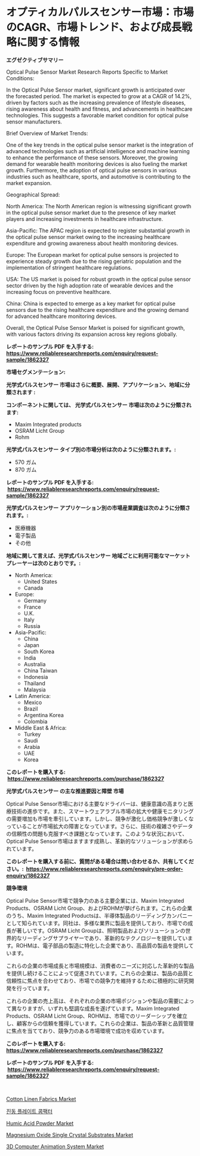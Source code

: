 <p><h1>オプティカルパルスセンサー市場：市場のCAGR、市場トレンド、および成長戦略に関する情報</h1></p><p><strong>エグゼクティブサマリー</strong></p>
<p><p>Optical Pulse Sensor Market Research Reports Specific to Market Conditions: </p><p>In the Optical Pulse Sensor market, significant growth is anticipated over the forecasted period. The market is expected to grow at a CAGR of 14.2%, driven by factors such as the increasing prevalence of lifestyle diseases, rising awareness about health and fitness, and advancements in healthcare technologies. This suggests a favorable market condition for optical pulse sensor manufacturers. </p><p>Brief Overview of Market Trends:</p><p>One of the key trends in the optical pulse sensor market is the integration of advanced technologies such as artificial intelligence and machine learning to enhance the performance of these sensors. Moreover, the growing demand for wearable health monitoring devices is also fueling the market growth. Furthermore, the adoption of optical pulse sensors in various industries such as healthcare, sports, and automotive is contributing to the market expansion.</p><p>Geographical Spread:</p><p>North America: The North American region is witnessing significant growth in the optical pulse sensor market due to the presence of key market players and increasing investments in healthcare infrastructure.</p><p>Asia-Pacific: The APAC region is expected to register substantial growth in the optical pulse sensor market owing to the increasing healthcare expenditure and growing awareness about health monitoring devices.</p><p>Europe: The European market for optical pulse sensors is projected to experience steady growth due to the rising geriatric population and the implementation of stringent healthcare regulations.</p><p>USA: The US market is poised for robust growth in the optical pulse sensor sector driven by the high adoption rate of wearable devices and the increasing focus on preventive healthcare.</p><p>China: China is expected to emerge as a key market for optical pulse sensors due to the rising healthcare expenditure and the growing demand for advanced healthcare monitoring devices.</p><p>Overall, the Optical Pulse Sensor Market is poised for significant growth, with various factors driving its expansion across key regions globally.</p></p>
<p><strong>レポートのサンプル PDF を入手する: <a href="https://www.reliableresearchreports.com/enquiry/request-sample/1862327">https://www.reliableresearchreports.com/enquiry/request-sample/1862327</a></strong></p>
<p><strong>市場セグメンテーション:</strong></p>
<p><strong> 光学式パルスセンサー 市場はさらに概要、展開、アプリケーション、地域に分類されます :</strong></p>
<p><strong>コンポーネントに関しては、 光学式パルスセンサー 市場は次のように分類されます: &nbsp;</strong></p>
<p><ul><li>Maxim Integrated products</li><li>OSRAM Licht Group</li><li>Rohm</li></ul></p>
<p><strong> 光学式パルスセンサー タイプ別の市場分析は次のように分類されます。:</strong></p>
<p><ul><li>570 ガム</li><li>870 ガム</li></ul></p>
<p><strong>レポートのサンプル PDF を入手する: &nbsp;<a href="https://www.reliableresearchreports.com/enquiry/request-sample/1862327">https://www.reliableresearchreports.com/enquiry/request-sample/1862327</a></strong></p>
<p><strong> 光学式パルスセンサー アプリケーション別の市場産業調査は次のように分類されます。:</strong></p>
<p><ul><li>医療機器</li><li>電子製品</li><li>その他</li></ul></p>
<p><strong>地域に関して言えば、光学式パルスセンサー 地域ごとに利用可能なマーケットプレーヤーは次のとおりです。:</strong></p>
<p><ul>
    <li>
        North America:
        <ul>
            <li>United States</li>
            <li>Canada</li>
        </ul>
    </li>
    <li>
        Europe:
        <ul>
            <li>Germany</li>
            <li>France</li>
            <li>U.K.</li>
            <li>Italy</li>
            <li>Russia</li>
        </ul>
    </li>
    <li>
        Asia-Pacific:
        <ul>
            <li>China</li>
            <li>Japan</li>
            <li>South Korea</li>
            <li>India</li>
            <li>Australia</li>
            <li>China Taiwan</li>
            <li>Indonesia</li>
            <li>Thailand</li>
            <li>Malaysia</li>
        </ul>
    </li>
    <li>
        Latin America:
        <ul>
            <li>Mexico</li>
            <li>Brazil</li>
            <li>Argentina Korea</li>
            <li>Colombia</li>
        </ul>
    </li>
    <li>
        Middle East & Africa:
        <ul>
            <li>Turkey</li>
            <li>Saudi</li>
            <li>Arabia</li>
            <li>UAE</li>
            <li>Korea</li>
        </ul>
    </li>
    </ul></p>
<p><strong>このレポートを購入する: &nbsp;<a href="https://www.reliableresearchreports.com/purchase/1862327">https://www.reliableresearchreports.com/purchase/1862327</a></strong></p>
<p><strong>光学式パルスセンサー の主な推進要因と障壁 市場</strong></p>
<p><p>Optical Pulse Sensor市場における主要なドライバーは、健康意識の高まりと医療技術の進歩です。また、スマートウェアラブル市場の拡大や健康モニタリングの需要増加も市場を牽引しています。しかし、競争が激化し価格競争が激しくなっていることが市場拡大の障害となっています。さらに、技術の複雑さやデータの信頼性の問題も克服すべき課題となっています。このような状況において、Optical Pulse Sensor市場はますます成熟し、革新的なソリューションが求められています。</p></p>
<p><strong>このレポートを購入する前に、質問がある場合は問い合わせるか、共有してください。:&nbsp; <a href="https://www.reliableresearchreports.com/enquiry/pre-order-enquiry/1862327">https://www.reliableresearchreports.com/enquiry/pre-order-enquiry/1862327</a></strong></p>
<p><strong>競争環境</strong></p>
<p><p>Optical Pulse Sensor市場で競争力のある主要企業には、Maxim Integrated Products、OSRAM Licht Group、およびROHMが挙げられます。これらの企業のうち、Maxim Integrated Productsは、半導体製品のリーディングカンパニーとして知られています。同社は、多様な業界に製品を提供しており、市場での成長が著しいです。OSRAM Licht Groupは、照明製品およびソリューションの世界的なリーディングサプライヤーであり、革新的なテクノロジーを提供しています。ROHMは、電子部品の製造に特化した企業であり、高品質の製品を提供しています。</p><p>これらの企業の市場成長と市場規模は、消費者のニーズに対応した革新的な製品を提供し続けることによって促進されています。これらの企業は、製品の品質と信頼性に焦点を合わせており、市場での競争力を維持するために積極的に研究開発を行っています。</p><p>これらの企業の売上高は、それぞれの企業の市場ポジションや製品の需要によって異なりますが、いずれも堅調な成長を遂げています。Maxim Integrated Products、OSRAM Licht Group、ROHMは、市場でのリーダーシップを確立し、顧客からの信頼を獲得しています。これらの企業は、製品の革新と品質管理に焦点を当てており、競争力のある市場環境で成功を収めています。</p></p>
<p><strong>このレポートを購入する: &nbsp; <a href="https://www.reliableresearchreports.com/purchase/1862327">https://www.reliableresearchreports.com/purchase/1862327</a></strong></p>
<p><strong>レポートのサンプル PDF を入手する: &nbsp;<a href="https://www.reliableresearchreports.com/enquiry/request-sample/1862327">https://www.reliableresearchreports.com/enquiry/request-sample/1862327</a></strong><strong></strong></p>
<p>&nbsp;</p>
<p><p><a href="https://github.com/lbird53714/Market-Research-Report-List-3/blob/main/cotton-linen-fabrics-market.md">Cotton Linen Fabrics Market</a></p><p><a href="https://github.com/vdhdwjyp90142/Market-Research-Report-List-1/blob/main/7176317191557.md">진동 플레이트 콤팩터</a></p><p><a href="https://github.com/dringals/Market-Research-Report-List-3/blob/main/humic-acid-powder-market.md">Humic Acid Powder Market</a></p><p><a href="https://view.publitas.com/reportprime-1/magnesium-oxide-single-crystal-substrates-market-size-and-examines-its-market-scope-with-a-primary-focus-on-growth-opportunities-and-forecasted-trends-spanning-from-2023-to-2030/">Magnesium Oxide Single Crystal Substrates Market</a></p><p><a href="https://issuu.com/reportprime-2/docs/3d-computer-animation-system-market-size-2030.pptx">3D Computer Animation System Market</a></p></p>